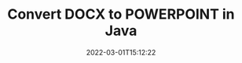---
############################# Static ############################
layout: "auto-gen-conversion"
date: 2022-03-01T15:12:22
draft: false
otherformats: bmp doc docm docx dot dotm dotx epub gif ico jpeg jpg md odt ott pdf png psd rtf tex tif tiff txt xps
breadcrumb: DOCX to POWERPOINT in Java

############################# Head ############################
head_title: "DOCX to POWERPOINT Converter in Java"
head_description: "Convert DOCX to POWERPOINT in Java using a few lines of code. Use the GroupDocs Document Conversion API to convert over 160 file formats."

############################# Header ############################
title: "Convert DOCX to POWERPOINT in Java"
description: "DOCX to POWERPOINT conversion with a few lines of Java code"
bg_image: "https://cms.admin.containerize.com/templates/aspose/App_Themes/V3/images/bg/header1.png"
bg_overlay: false
button:
    enable: true

############################# SubMenu ############################
submenu:
    enable: true

    left:
        img_alt: "GroupDocs.Conversion for Java"
        image: "https://cms.admin.containerize.com/templates/groupdocs/images/product-logos/90x90-noborder/groupdocs-conversion-java.png"
        product: "GroupDocs.Conversion"
        platform: "Java"



############################# About ############################
about:
    enable: true
    title: "About GroupDocs.Conversion for Java API"
    content: |
        [GroupDocs.Conversion for Java](https://products.groupdocs.com/conversion/java/) can be used to convert Microsoft Word, Excel, PowerPoint, PDF, Visio and other formats. GroupDocs.Conversion is a standalone API that is suitable for back-end and internal systems where high performance is required. It does not depend on any software such as Microsoft or Open Office.
    

overview:
    enable: true
    content: |
        Convert your DOCX files to POWERPOINT in Java easily. You can use just a couple of Java code lines in any platform of your choice like - Windows, Linux, macOS.
        You can try DOCX to POWERPOINT conversion for free and evaluate conversion results quality.  Along with simple file conversion scenarios you can try more advanced options for loading source DOCX file and for saving output POWERPOINT result. 
        
        For example, for the source DOCX file you may use the following load options:

        * auto-detect file format;
        * specify password for protected files (if file format supports it);
        * replace missing fonts to preserve document appearance.
        
        There are also advanced convert options for the POWERPOINT file:

        * convert specific document page or page range;
        * add a watermark to the converted POWERPOINT file and many more.

        Once conversion is completed you can save your POWERPOINT file to the local file path or any third-party storage like FTP, Amazon S3, Google Drive, Dropbox etc. Please note - to convert DOCX to POWERPOINT there is no need for any additional software installed - like MS Office, Open Office, Adobe Acrobat Reader etc.


############################# Steps ############################
steps:
    enable: true
    title_left: "Steps to convert DOCX to POWERPOINT in Java"
    content_left: |
        [GroupDocs.Conversion for Java](https://products.groupdocs.com/conversion/java/) makes it easy for developers to convert a DOCX file to POWERPOINT with a few lines of code.
        
        * Create an instance of the Converter class and provide the file DOCX with the full path
        * Create and set ConvertOptions for POWERPOINT type.
        * Call the Converter.Convert method and pass the full path and format (POWERPOINT) as a parameter

    title_right: "System Requirements"
    content_right: |
        Basic conversion with GroupDocs.Conversion for Java can be done in just a few simple steps. Our APIs are supported on all major platforms and operating systems. Before executing the code below, make sure you have the following prerequisites installed on your system.

        * Operating systems: Microsoft Windows, Linux, MacOS
        * Development environments: NetBeans, Intellij IDEA, Eclipse, etc.
        * Java runtime: J2SE 6.0 and above
        * Get the latest GroupDocs.Conversion for Java from [Maven](https://repository.groupdocs.com/webapp/#/artifacts/browse/tree/General/repo/com/groupdocs/groupdocs-conversion)
         
    code: |
        ```java    
        // Load source file DOCX for conversion
        Converter converter = new Converter("input.docx");
        // Prepare conversion options for target format POWERPOINT
        ConvertOptions convertOptions = new FileType().fromExtension("powerpoint").getConvertOptions();
        // Convert to POWERPOINT format
        converter.convert("output.powerpoint", convertOptions);
        ```

demos:
    enable: true
    title: "DOCX to POWERPOINT Live Demo"
    content: |
       Convert DOCX to POWERPOINT now by visiting the [GroupDocs.Conversion App](https://products.groupdocs.app/conversion/family) website. Online demo has the following advantages
          

more_formats:
    enable: true
    title: "Other supported DOCX conversions in Java"
    content: "You can also convert DOCX to many other file formats. Please see the list below."
       
       
back_to_top:
    enable: true
---